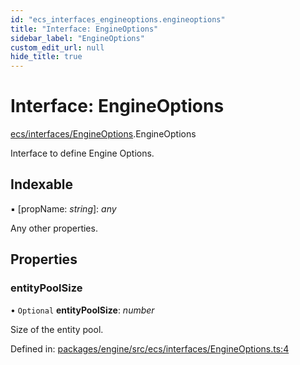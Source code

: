 ```yaml
---
id: "ecs_interfaces_engineoptions.engineoptions"
title: "Interface: EngineOptions"
sidebar_label: "EngineOptions"
custom_edit_url: null
hide_title: true
---
```


# Interface: EngineOptions

[ecs/interfaces/EngineOptions](../modules/ecs_interfaces_engineoptions.md).EngineOptions

Interface to define Engine Options.

## Indexable

▪ [propName: *string*]: *any*

Any other properties.

## Properties

### entityPoolSize

• `Optional` **entityPoolSize**: *number*

Size of the entity pool.

Defined in: [packages/engine/src/ecs/interfaces/EngineOptions.ts:4](https://github.com/xr3ngine/xr3ngine/blob/716a06460/packages/engine/src/ecs/interfaces/EngineOptions.ts#L4)

